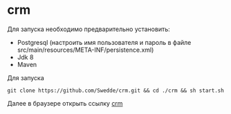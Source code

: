 # crm
Для запуска необходимо предварительно установить:
- Postgresql (настроить имя пользователя и пароль в файле src/main/resources/META-INF/persistence.xml)
- Jdk 8
- Maven

Для запуска
```
git clone https://github.com/Swedde/crm.git && cd ./crm && sh start.sh
```
Далее в браузере открыть ссылку [crm](http://localhost:8080/index.html)

